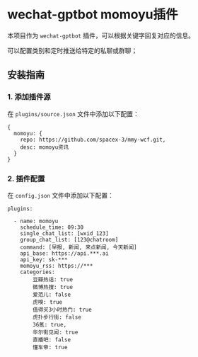 # wechat-gptbot momoyu插件

本项目作为 `wechat-gptbot` 插件，可以根据关键字回复对应的信息。

可以配置类别和定时推送给特定的私聊或群聊；

## 安装指南

### 1. 添加插件源
在 `plugins/source.json` 文件中添加以下配置：
```
{
  momoyu: {
    repo: https://github.com/spacex-3/mmy-wcf.git,
    desc: momoyu资讯
  }
}
```

### 2. 插件配置
在 `config.json` 文件中添加以下配置：
```
plugins: 

  - name: momoyu
    schedule_time: 09:30
    single_chat_list: [wxid_123]
    group_chat_list: [123@chatroom]
    command: [早报, 新闻, 来点新闻, 今天新闻]
    api_base: https://api.***.ai
    api_key: sk-***
    momoyu_rss: https://***
    categories: 
        豆瓣热话: true
        微博热搜: true
        爱范儿: false
        虎嗅: true
        值得买3小时热门: true
        虎扑步行街: false
        36氪: true,
        华尔街见闻: true
        直播吧: false
        懂车帝: true

```
